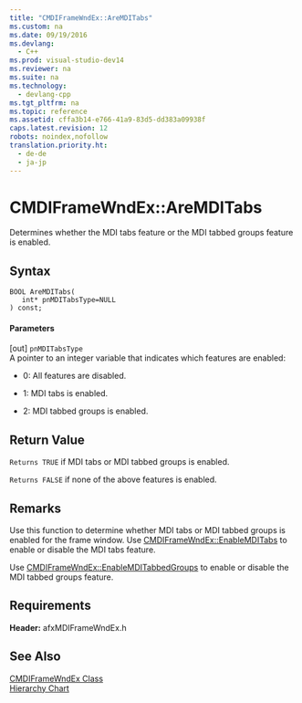 ```yaml
---
title: "CMDIFrameWndEx::AreMDITabs"
ms.custom: na
ms.date: 09/19/2016
ms.devlang: 
  - C++
ms.prod: visual-studio-dev14
ms.reviewer: na
ms.suite: na
ms.technology: 
  - devlang-cpp
ms.tgt_pltfrm: na
ms.topic: reference
ms.assetid: cffa3b14-e766-41a9-83d5-dd383a09938f
caps.latest.revision: 12
robots: noindex,nofollow
translation.priority.ht: 
  - de-de
  - ja-jp
---
```

# CMDIFrameWndEx::AreMDITabs
Determines whether the MDI tabs feature or the MDI tabbed groups feature is enabled.  
  
## Syntax  
  
```  
BOOL AreMDITabs(  
   int* pnMDITabsType=NULL   
) const;  
```  
  
#### Parameters  
 [out] `pnMDITabsType`  
 A pointer to an integer variable that indicates which features are enabled:  
  
-   0: All features are disabled.  
  
-   1: MDI tabs is enabled.  
  
-   2: MDI tabbed groups is enabled.  
  
## Return Value  
 `Returns TRUE` if MDI tabs or MDI tabbed groups is enabled.  
  
 `Returns FALSE` if none of the above features is enabled.  
  
## Remarks  
 Use this function to determine whether MDI tabs or MDI tabbed groups is enabled for the frame window. Use [CMDIFrameWndEx::EnableMDITabs](../vs140/CMDIFrameWndEx--EnableMDITabs.md) to enable or disable the MDI tabs feature.  
  
 Use [CMDIFrameWndEx::EnableMDITabbedGroups](../vs140/CMDIFrameWndEx--EnableMDITabbedGroups.md) to enable or disable the MDI tabbed groups feature.  
  
## Requirements  
 **Header:** afxMDIFrameWndEx.h  
  
## See Also  
 [CMDIFrameWndEx Class](../vs140/CMDIFrameWndEx-Class.md)   
 [Hierarchy Chart](../vs140/Hierarchy-Chart.md)